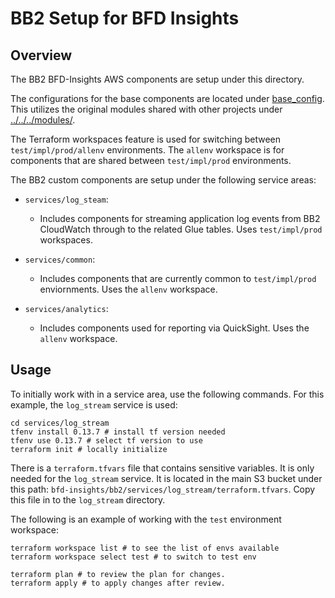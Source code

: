 # BB2 Setup for BFD Insights

## Overview

The BB2 BFD-Insights AWS components are setup under this directory.

The configurations for the base components are located under [base_config](https://github.com/CMSgov/beneficiary-fhir-data/tree/master/insights/terraform/projects/bb2/base_config). This utilizes the original modules shared with other projects under [../../../modules/](https://github.com/CMSgov/beneficiary-fhir-data/tree/master/insights/terraform/modules).

The Terraform workspaces feature is used for switching between `test/impl/prod/allenv` environments. The `allenv` workspace is for components that are shared between `test/impl/prod` environments.

The BB2 custom components are setup under the following service areas:

- `services/log_steam`:
  - Includes components for streaming application log events from BB2 CloudWatch through to the related Glue tables. Uses `test/impl/prod` workspaces.

- `services/common`:
  - Includes components that are currently common to `test/impl/prod` enviornments. Uses the `allenv` workspace.

- `services/analytics`:
  - Includes components used for reporting via QuickSight. Uses the `allenv` workspace.

## Usage

To initially work with in a service area, use the following commands. For this example, the `log_stream` service is used:

```
cd services/log_stream
tfenv install 0.13.7 # install tf version needed
tfenv use 0.13.7 # select tf version to use
terraform init # locally initialize 
```

There is a `terraform.tfvars` file that contains sensitive variables. It is only needed for the `log_stream` service. It is located in the main S3 bucket under this path:  `bfd-insights/bb2/services/log_stream/terraform.tfvars`. Copy this file in to the `log_stream` directory.

The following is an example of working with the `test` environment workspace:

```
terraform workspace list # to see the list of envs available
terraform workspace select test # to switch to test env

terraform plan # to review the plan for changes.
terraform apply # to apply changes after review.
```